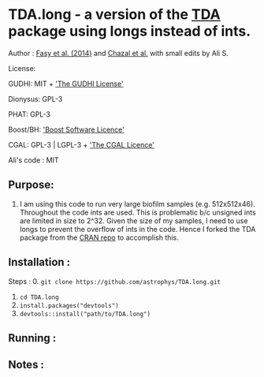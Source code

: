 # TDA.long - a version of the [TDA](https://cran.r-project.org/web/packages/TDA/index.html)  package using longs instead of ints.
Author : [Fasy et al. (2014)](https://projecteuclid.org/journals/annals-of-statistics/volume-42/issue-6/Confidence-sets-for-persistence-diagrams/10.1214/14-AOS1252.full) and [Chazal et al.](https://dl.acm.org/doi/10.1145/2582112.2582128) with small edits by Ali S.

License: 

  GUDHI: MIT + ['The GUDHI License'](https://gudhi.inria.fr/licensing/)

  Dionysus: GPL-3

  PHAT: GPL-3

  Boost/BH: ['Boost Software Licence'](https://www.boost.org/LICENSE_1_0.txt)

  CGAL: GPL-3 | LGPL-3 + ['The CGAL Licence'](https://www.cgal.org/license.html)

  Ali's code : MIT

## Purpose:
1. I am using this code to run very large biofilm samples (e.g. 512x512x46).
Throughout the code ints are used.
This is problematic b/c unsigned ints are limited in size to 2^32.
Given the size of my samples, I need to use longs to prevent the overflow of ints in the code.
Hence I forked the TDA package from the [CRAN repo](https://github.com/cran/TDA) to accomplish this.

## Installation :
Steps :
0. `git clone https://github.com/astrophys/TDA.long.git`
1. `cd TDA.long`
2. `install.packages("devtools")`
3. `devtools::install("path/to/TDA.long")`

## Running :

## Notes :
